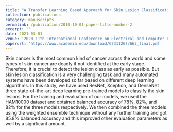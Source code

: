 ```yaml
---
title: "A Transfer Learning Based Approach for Skin Lesion Classification from Imbalanced Data"
collection: publications
category: manuscripts
permalink: /publication/2010-10-01-paper-title-number-2
excerpt: ''
date: 2021-03-01
venue: '2020 11th International Conference on Electrical and Computer Engineering (ICECE)'
paperurl: 'https://www.academia.edu/download/67311267/663_final.pdf'
---
```


Skin cancer is the most common kind of cancer across the world and some types of skin cancer are deadly if not identified at the early stage. Therefore, it is crucial to detect the lesion class as early as possible. But skin lesion classification is a very challenging task and many automated systems have been developed so far based on different deep learning algorithms. In this study, we have used ResNet, Xception, and DenseNet three state-of-the-art deep learning pre-trained models to classify the skin lesions. For the training and evaluation of our models, we used the HAM10000 dataset and obtained balanced accuracy of 78%, 82%, and 82% for the three models respectively. We then combined the three models using the weighted ensemble technique without any further training and got 85.8% balanced accuracy and this improved other evaluation parameters as well by a significant amount.
